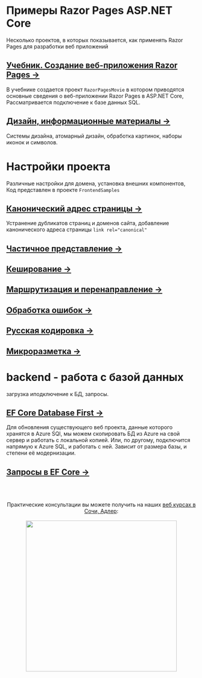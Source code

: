 # Примеры Razor Pages ASP.NET Core
Несколько проектов, в которых показывается, как применять Razor Pages для разработки веб приложений

## [Учебник. Создание веб-приложения Razor Pages →](tutorial/RazorPagesMovie.md)  
В учебнике  создается проект `RazorPagesMovie` в котором приводятся основные сведения о веб-приложении Razor Pages в ASP.NET Core, Рассматривается подключение к базе данных SQL.

## [Дизайн, информационные материалы →](design/bookmarks.md)
Системы дизайна, атомарный дизайн, обработка картинок, наборы иконок и символов.

# Настройки проекта
Различные настройки для домена, установка внешних компонентов, Код представлен в проекте `FrontendSamples`

## [Канонический адрес страницы  →](frontend/canonical-url.md)
Устранение дубликатов страниц и доменов сайта, добавление канонического адреса страницы `link rel="canonical"`

## [Частичное представление  →](frontend/partial.md)   

## [Кеширование  →](frontend/caching.md)  

## [Маршрутизация и перенаправление →](frontend/routing.md)   

## [Обработка ошибок →](frontend/errors.md)   

## [Русская кодировка →](frontend/cyrillic.md)   

## [Микроразметка →](frontend/microdata.md)  



# backend - работа с базой данных  
загрузка иподключение к БД, запросы.

## [EF Core Database First →](https://github.com/creativcode-ru/EF-Core/blob/master/doc/ConsotoDbFirst.md)
Для обновления существующего веб проекта, данные которого хранятся в Azure SQl, мы можем скопировать БД из Azure на свой сервер и работать с локальной копией. Или, по другому, подключится напрямую к Azure SQL, и работать с ней. Зависит от размера базы, и степени её модернизации.

## [Запросы в EF Core →](backend/querying.md)  

<br /><br />
<p align="center">
  Практические консультации вы можете получить на наших <a  href="http://creativcode.ru/learn" target="_blank" >веб курсах в Сочи, Адлер</a>:<br /><br />
   <a  href="http://creativcode.ru/learn/webnet" target="_blank" title="Курс веб программирования .Net C#" >
  <img src="http://creativcode.ru/img/learn/net-learn.jpg" width="400" alt="">
   </a>
</p>

